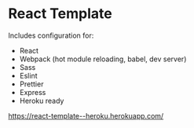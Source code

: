# React Template

Includes configuration for:

- React
- Webpack (hot module reloading, babel, dev server)
- Sass
- Eslint
- Prettier
- Express
- Heroku ready

https://react-template--heroku.herokuapp.com/
